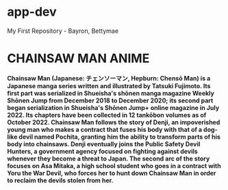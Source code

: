 # app-dev
My First Repository - Bayron, Bettymae
# CHAINSAW MAN ANIME
**Chainsaw Man (Japanese: チェンソーマン, Hepburn: Chensō Man) is a Japanese manga series written and illustrated by Tatsuki Fujimoto. Its first part was serialized in Shueisha's shōnen manga magazine Weekly Shōnen Jump from December 2018 to December 2020; its second part began serialization in Shueisha's Shōnen Jump+ online magazine in July 2022. Its chapters have been collected in 12 tankōbon volumes as of October 2022. Chainsaw Man follows the story of Denji, an impoverished young man who makes a contract that fuses his body with that of a dog-like devil named Pochita, granting him the ability to transform parts of his body into chainsaws. Denji eventually joins the Public Safety Devil Hunters, a government agency focused on fighting against devils whenever they become a threat to Japan. The second arc of the story focuses on Asa Mitaka, a high school student who goes in a contract with Yoru the War Devil, who forces her to hunt down Chainsaw Man in order to reclaim the devils stolen from her.**
